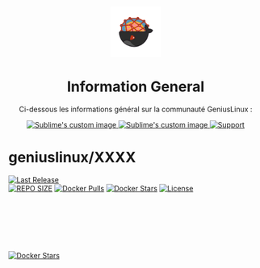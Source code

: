 <p align="center">
  <img width="100" src="https://github.com/GeniusLinux/readme-template/blob/main/geniuslinux_logo.png"/>
</p>

<h1 align="center">Information General</h1>

<p align="center">Ci-dessous les informations général sur la communauté GeniusLinux :</p>

<p align="center">
  <a href="https://google.fr">
    <img src="https://img.shields.io/badge/Web%20Site-geniuslinux.io-94398d?style=for-the-badge" alt="Sublime's custom image"/>
  </a>
  <a href="https://discord.com">
    <img src="https://img.shields.io/badge/Discord-geniuslinux-94398d?style=for-the-badge&logo=discord" alt="Sublime's custom image"/>
  </a>
  <a href="https://opencollective.com/">
    <img src="https://img.shields.io/opencollective/all/geniuslinux?label=SUPPORT&logo=SUPPORT&style=for-the-badge" alt="Support"/>
  </a>
</p>

# geniuslinux/XXXX

[![Last Release](https://img.shields.io/github/v/release/geniuslinux/XXXX?color=green&label=RELEASE&logo=RELEASE&logoColor=green&style=for-the-badge)](https://img.shields.io/github/v/release/geniuslinux/XXXX?color=green&label=RELEASE&logo=RELEASE&logoColor=green&style=for-the-badge "Last Release")
</br>
[![REPO SIZE](https://img.shields.io/github/repo-size/geniuslinux/XXXX?color=blue&label=REPO%20SIZE&logo=REPO%20SIZE&logoColor=blue&style=for-the-badge)](https://img.shields.io/github/repo-size/geniuslinux/XXXX?color=blue&label=REPO%20SIZE&logo=REPO%20SIZE&logoColor=blue&style=for-the-badge "REPO SIZE")
[![Docker Pulls](https://img.shields.io/docker/pulls/geniuslinux/XXXX?label=DOCKER%20PULLS&logo=DOCKER%20PULLS&style=for-the-badge)](https://img.shields.io/docker/pulls/geniuslinux/XXXX?label=DOCKER%20PULLS&logo=DOCKER%20PULLS&style=for-the-badge "Docker Pulls")
[![Docker Stars](https://img.shields.io/docker/stars/geniuslinux/XXXX?label=DOCKER%20STARS&logo=DOCKER%20STARS&style=for-the-badge)](https://img.shields.io/docker/stars/geniuslinux/XXXX?label=DOCKER%20STARS&logo=DOCKER%20STARS&style=for-the-badge "Docker Stars")
[![License](https://img.shields.io/github/license/geniuslinux/XXXX?color=blue&label=LICENSE&logo=LICENSE&logoColor=blue&style=for-the-badge)](https://img.shields.io/github/license/geniuslinux/XXXX?color=blue&label=LICENSE&logo=LICENSE&logoColor=blue&style=for-the-badge "License")


</br></br></br></br></br></br>
[![Docker Stars](XXX)](XXX "Docker Stars")
